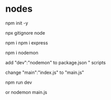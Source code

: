# nodes

npm init -y

npx gitignore node 

npm i  npm i express

npm i nodemon

add  "dev":"nodemon" to package.json " scripts

change "main":"index.js" to "main.js"

npm run dev

or nodemon main.js
